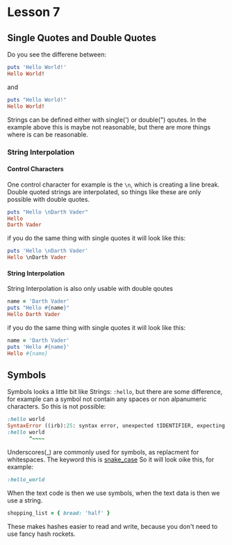 # Lesson 7

## Single Quotes and Double Quotes

Do you see the differene between:
```ruby
puts 'Hello World!'
Hello World!
```
and
```ruby
puts "Hello World!"
Hello World!
```

Strings can be defined either with single(') or double(") qoutes. In the example above this is maybe not reasonable, but there are more things where is can be reasonable.

### String Interpolation

#### Control Characters

One control character for example is the `\n`, which is creating a line break. 
Double quoted strings are interpolated, so things like these are only possible with double quotes. 
```ruby
puts "Hello \nDarth Vader"
Hello
Darth Vader
```
if you do the same thing with single quotes it will look like this:
```ruby
puts 'Hello \nDarth Vader'
Hello \nDarth Vader
```

#### String Interpolation

String Interpolation is also only usable with double qoutes
```ruby
name = 'Darth Vader'
puts "Hello #{name}"
Hello Darth Vader
```
if you do the same thing with single quotes it will look like this:
```ruby
name = 'Darth Vader'
puts 'Hello #{name}'
Hello #{name}
```

## Symbols

Symbols looks a little bit like Strings: `:hello`,
but there are some difference, for example can a symbol not contain any spaces or non alpanumeric characters. So this is not possible:
```ruby
:hello world
SyntaxError ((irb):25: syntax error, unexpected tIDENTIFIER, expecting end-of-input)
:hello world
       ^~~~~
```
Underscores(\_) are commonly used for symbols, as replacment for whitespaces. The keyword this is [snake_case](https://en.wikipedia.org/wiki/Snake_case) So it will look oike this, for example:
```ruby
:hello_world
```

When the text code is then we use symbols, when the text data is then we use a string.

```ruby
shopping_list = { bread: 'half' }
```

These makes hashes easier to read and write, because you don't need to use fancy hash rockets.
